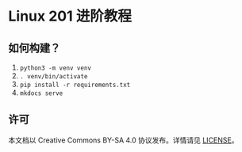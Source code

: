 # Linux 201 进阶教程

## 如何构建？

1. `python3 -m venv venv`
2. `. venv/bin/activate`
3. `pip install -r requirements.txt`
4. `mkdocs serve`

## 许可

本文档以 Creative Commons BY-SA 4.0 协议发布。详情请见 [LICENSE](LICENSE)。
